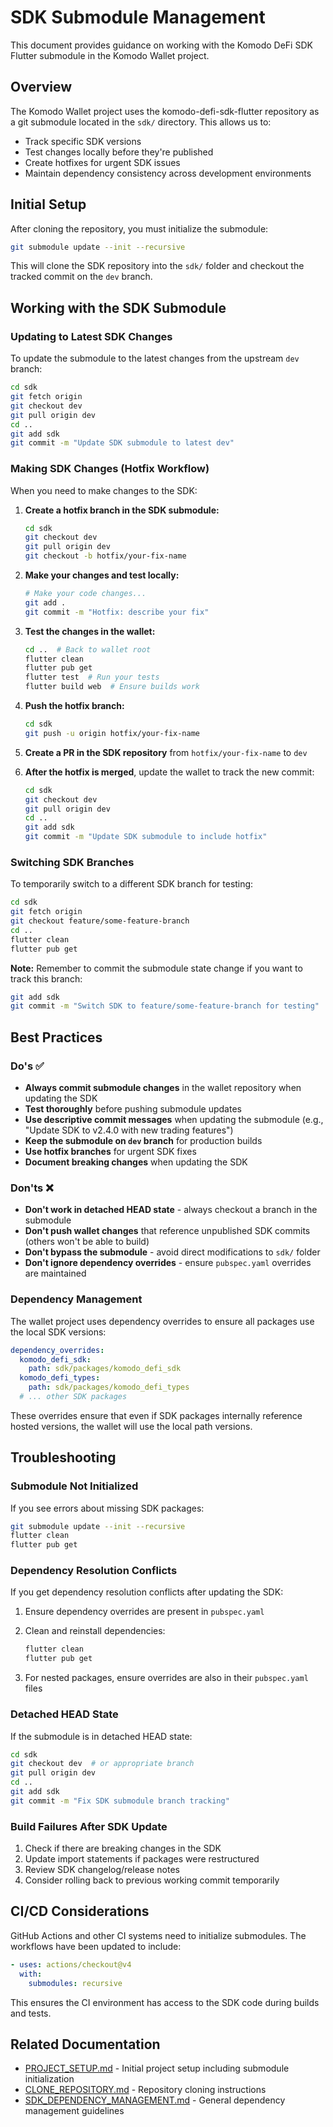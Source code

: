 # SDK Submodule Management

This document provides guidance on working with the Komodo DeFi SDK Flutter submodule in the Komodo Wallet project.

## Overview

The Komodo Wallet project uses the komodo-defi-sdk-flutter repository as a git submodule located in the `sdk/` directory. This allows us to:

- Track specific SDK versions
- Test changes locally before they're published
- Create hotfixes for urgent SDK issues
- Maintain dependency consistency across development environments

## Initial Setup

After cloning the repository, you must initialize the submodule:

```bash
git submodule update --init --recursive
```

This will clone the SDK repository into the `sdk/` folder and checkout the tracked commit on the `dev` branch.

## Working with the SDK Submodule

### Updating to Latest SDK Changes

To update the submodule to the latest changes from the upstream `dev` branch:

```bash
cd sdk
git fetch origin
git checkout dev
git pull origin dev
cd ..
git add sdk
git commit -m "Update SDK submodule to latest dev"
```

### Making SDK Changes (Hotfix Workflow)

When you need to make changes to the SDK:

1. **Create a hotfix branch in the SDK submodule:**

   ```bash
   cd sdk
   git checkout dev
   git pull origin dev
   git checkout -b hotfix/your-fix-name
   ```

2. **Make your changes and test locally:**

   ```bash
   # Make your code changes...
   git add .
   git commit -m "Hotfix: describe your fix"
   ```

3. **Test the changes in the wallet:**

   ```bash
   cd ..  # Back to wallet root
   flutter clean
   flutter pub get
   flutter test  # Run your tests
   flutter build web  # Ensure builds work
   ```

4. **Push the hotfix branch:**

   ```bash
   cd sdk
   git push -u origin hotfix/your-fix-name
   ```

5. **Create a PR in the SDK repository** from `hotfix/your-fix-name` to `dev`

6. **After the hotfix is merged**, update the wallet to track the new commit:

   ```bash
   cd sdk
   git checkout dev
   git pull origin dev
   cd ..
   git add sdk
   git commit -m "Update SDK submodule to include hotfix"
   ```

### Switching SDK Branches

To temporarily switch to a different SDK branch for testing:

```bash
cd sdk
git fetch origin
git checkout feature/some-feature-branch
cd ..
flutter clean
flutter pub get
```

**Note:** Remember to commit the submodule state change if you want to track this branch:

```bash
git add sdk
git commit -m "Switch SDK to feature/some-feature-branch for testing"
```

## Best Practices

### Do's ✅

- **Always commit submodule changes** in the wallet repository when updating the SDK
- **Test thoroughly** before pushing submodule updates
- **Use descriptive commit messages** when updating the submodule (e.g., "Update SDK to v2.4.0 with new trading features")
- **Keep the submodule on `dev` branch** for production builds
- **Use hotfix branches** for urgent SDK fixes
- **Document breaking changes** when updating the SDK

### Don'ts ❌

- **Don't work in detached HEAD state** - always checkout a branch in the submodule
- **Don't push wallet changes** that reference unpublished SDK commits (others won't be able to build)
- **Don't bypass the submodule** - avoid direct modifications to `sdk/` folder
- **Don't ignore dependency overrides** - ensure `pubspec.yaml` overrides are maintained

### Dependency Management

The wallet project uses dependency overrides to ensure all packages use the local SDK versions:

```yaml
dependency_overrides:
  komodo_defi_sdk:
    path: sdk/packages/komodo_defi_sdk
  komodo_defi_types:
    path: sdk/packages/komodo_defi_types
  # ... other SDK packages
```

These overrides ensure that even if SDK packages internally reference hosted versions, the wallet will use the local path versions.

## Troubleshooting

### Submodule Not Initialized

If you see errors about missing SDK packages:

```bash
git submodule update --init --recursive
flutter clean
flutter pub get
```

### Dependency Resolution Conflicts

If you get dependency resolution conflicts after updating the SDK:

1. Ensure dependency overrides are present in `pubspec.yaml`
2. Clean and reinstall dependencies:

   ```bash
   flutter clean
   flutter pub get
   ```

3. For nested packages, ensure overrides are also in their `pubspec.yaml` files

### Detached HEAD State

If the submodule is in detached HEAD state:

```bash
cd sdk
git checkout dev  # or appropriate branch
git pull origin dev
cd ..
git add sdk
git commit -m "Fix SDK submodule branch tracking"
```

### Build Failures After SDK Update

1. Check if there are breaking changes in the SDK
2. Update import statements if packages were restructured
3. Review SDK changelog/release notes
4. Consider rolling back to previous working commit temporarily

## CI/CD Considerations

GitHub Actions and other CI systems need to initialize submodules. The workflows have been updated to include:

```yaml
- uses: actions/checkout@v4
  with:
    submodules: recursive
```

This ensures the CI environment has access to the SDK code during builds and tests.

## Related Documentation

- [PROJECT_SETUP.md](PROJECT_SETUP.md) - Initial project setup including submodule initialization
- [CLONE_REPOSITORY.md](CLONE_REPOSITORY.md) - Repository cloning instructions
- [SDK_DEPENDENCY_MANAGEMENT.md](SDK_DEPENDENCY_MANAGEMENT.md) - General dependency management guidelines
